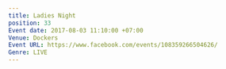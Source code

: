 ```yaml
---
title: Ladies Night
position: 33
Event date: 2017-08-03 11:10:00 +07:00
Venue: Dockers
Event URL: https://www.facebook.com/events/108359266504626/
Genre: LIVE
---
```


